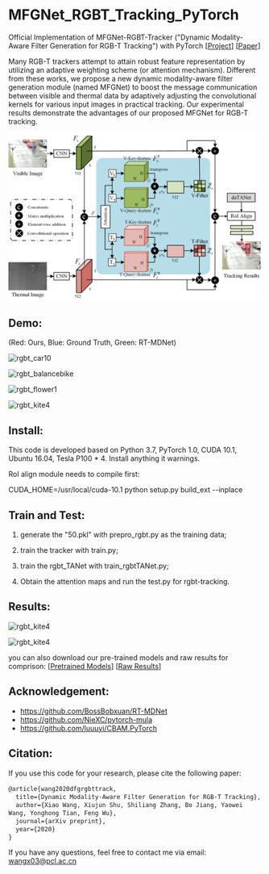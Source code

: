 # MFGNet_RGBT_Tracking_PyTorch
Official Implementation of MFGNet-RGBT-Tracker ("Dynamic Modality-Aware Filter Generation for RGB-T Tracking") with PyTorch  [[Project](https://sites.google.com/view/mfgrgbttrack/)]   [[Paper]()] 



Many RGB-T trackers attempt to attain robust feature representation by utilizing an adaptive weighting scheme (or attention mechanism). Different from these works, we propose a new dynamic modality-aware filter generation module (named MFGNet) to boost the message communication between visible and thermal data by adaptively adjusting the convolutional kernels for various input images in practical tracking. Our experimental results demonstrate the advantages of our proposed MFGNet for RGB-T tracking. 




![rgbt_car10](https://github.com/wangxiao5791509/DFG_RGBT_Tracking_PyTorch/blob/master/pipelinev5.png) 



## Demo:
(Red: Ours, Blue: Ground Truth, Green: RT-MDNet)  

![rgbt_car10](https://github.com/wangxiao5791509/DFG_RGBT_Tracking_PyTorch/blob/master/rgbt_car10.gif) 

![rgbt_balancebike](https://github.com/wangxiao5791509/DFG_RGBT_Tracking_PyTorch/blob/master/rgbt_balancebike.gif) 

![rgbt_flower1](https://github.com/wangxiao5791509/DFG_RGBT_Tracking_PyTorch/blob/master/rgbt_flower1.gif)

![rgbt_kite4](https://github.com/wangxiao5791509/DFG_RGBT_Tracking_PyTorch/blob/master/rgbt_kite4.gif)


## Install: 
This code is developed based on Python 3.7, PyTorch 1.0, CUDA 10.1, Ubuntu 16.04, Tesla P100 * 4. Install anything it warnings. 

RoI align module needs to compile first: 

CUDA_HOME=/usr/local/cuda-10.1 python setup.py build_ext --inplace 



## Train and Test: 
1. generate the "50.pkl" with prepro_rgbt.py as the training data; 

2. train the tracker with train.py; 

3. train the rgbt_TANet with train_rgbtTANet.py; 

4. Obtain the attention maps and run the test.py for rgbt-tracking. 



## Results: 

![rgbt_kite4](https://github.com/wangxiao5791509/DFG_RGBT_Tracking_PyTorch/blob/master/results_on_rgbt210_234.png)

![rgbt_kite4](https://github.com/wangxiao5791509/DFG_RGBT_Tracking_PyTorch/blob/master/ComponentAnalysis.png)

you can also download our pre-trained models and raw results for comprison: [[Pretrained Models]()]  [[Raw Results]()] 



## Acknowledgement: 
* https://github.com/BossBobxuan/RT-MDNet 
* https://github.com/NieXC/pytorch-mula 
* https://github.com/luuuyi/CBAM.PyTorch 




## Citation: 
If you use this code for your research, please cite the following paper: 
~~~
@article{wang2020dfgrgbttrack,
  title={Dynamic Modality-Aware Filter Generation for RGB-T Tracking},
  author={Xiao Wang, Xiujun Shu, Shiliang Zhang, Bo Jiang, Yaowei Wang, Yonghong Tian, Feng Wu},
  journal={arXiv preprint},
  year={2020}
}
~~~

If you have any questions, feel free to contact me via email: wangx03@pcl.ac.cn 




